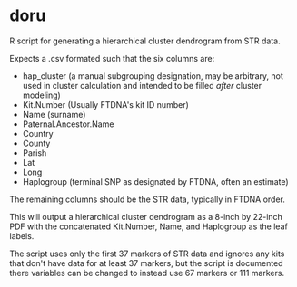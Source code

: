 # doru
R script for generating a hierarchical cluster dendrogram from STR data.

Expects a .csv formated such that the six columns are:
  - hap_cluster (a manual subgrouping designation, may be arbitrary, 
                 not used in cluster calculation and intended to be
                 filled *after* cluster modeling)
  - Kit.Number (Usually FTDNA's kit ID number)
  - Name (surname)
  - Paternal.Ancestor.Name
  - Country
  - County
  - Parish
  - Lat
  - Long
  - Haplogroup (terminal SNP as designated by FTDNA, often an estimate)

The remaining columns should be the STR data, typically in FTDNA order.

This will output a hierarchical cluster dendrogram as a 8-inch by 22-inch PDF with
the concatenated Kit.Number, Name, and Haplogroup as the leaf labels.

The script uses only the first 37 markers of STR data and ignores any kits that don't
have data for at least 37 markers, but the script is documented there variables can
be changed to instead use 67 markers or 111 markers.
